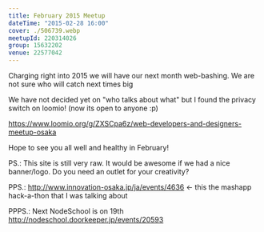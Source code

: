 ```yaml
---
title: February 2015 Meetup
dateTime: "2015-02-28 16:00"
cover: ./506739.webp
meetupId: 220314026
group: 15632202
venue: 22577042
---
```


Charging right into 2015 we will have our next month web-bashing. We are not sure who will catch next times big

We have not decided yet on "who talks about what" but I found the privacy switch on loomio! (now its open to anyone :p)

https://www.loomio.org/g/ZXSCpa6z/web-developers-and-designers-meetup-osaka

Hope to see you all well and healthy in February!

PS.: This site is still very raw. It would be awesome if we had a nice banner/logo. Do you need an outlet for your creativity?

PPS.: http://www.innovation-osaka.jp/ja/events/4636 <- this the mashapp hack-a-thon that I was talking about

PPPS.: Next NodeSchool is on 19th http://nodeschool.doorkeeper.jp/events/20593
